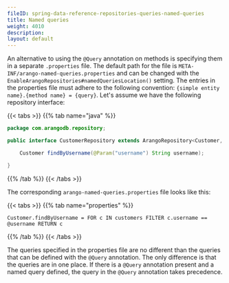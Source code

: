 ```yaml
---
fileID: spring-data-reference-repositories-queries-named-queries
title: Named queries
weight: 4010
description: 
layout: default
---
```

An alternative to using the `@Query` annotation on methods is specifying them in a separate `.properties` file. The default path for the file is `META-INF/arango-named-queries.properties` and can be changed with the `EnableArangoRepositories#namedQueriesLocation()` setting. The entries in the properties file must adhere to the following convention: `{simple entity name}.{method name} = {query}`. Let's assume we have the following repository interface:

{{< tabs >}}
{{% tab name="java" %}}
```java
package com.arangodb.repository;

public interface CustomerRepository extends ArangoRepository<Customer, String> {

    Customer findByUsername(@Param("username") String username);

}
```
{{% /tab %}}
{{< /tabs >}}

The corresponding `arango-named-queries.properties` file looks like this:

{{< tabs >}}
{{% tab name="properties" %}}
```properties
Customer.findByUsername = FOR c IN customers FILTER c.username == @username RETURN c
```
{{% /tab %}}
{{< /tabs >}}

The queries specified in the properties file are no different than the queries that can be defined with the `@Query` annotation. The only difference is that the queries are in one place. If there is a `@Query` annotation present and a named query defined, the query in the `@Query` annotation takes precedence.
